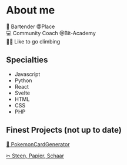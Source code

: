 # About me

🍺 Bartender @Place <br>
💻 Community Coach @Bit-Academy <br>
🧗‍♂️ Like to go climbing

## Specialties
- Javascript
- Python
- React
- Svelte
- HTML
- CSS
- PHP

## Finest Projects (not up to date)

[🎴 PokemonCardGenerator](https://github.com/S-Most/pokemontest)<br>

[✂ Steen, Papier, Schaar](https://stepasch.netlify.app/)
